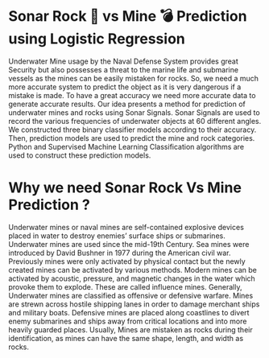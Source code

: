 # Sonar Rock 🥌 vs Mine 💣 Prediction using Logistic Regression

Underwater Mine usage by the Naval Defense System provides great Security but also possesses a threat to
the marine life and submarine vessels as the mines can be easily mistaken for rocks. So, we need a much
more accurate system to predict the object as it is very dangerous if a mistake is made. To have a great
accuracy we need more accurate data to generate accurate results. Our idea presents a method for
prediction of underwater mines and rocks using Sonar Signals. Sonar Signals are used to record the various
frequencies of underwater objects at 60 different angles. We constructed three binary classifier models
according to their accuracy. Then, prediction models are used to predict the mine and rock categories.
Python and Supervised Machine Learning Classification algorithms are used to construct these prediction
models.

# Why we need Sonar Rock Vs Mine Prediction ? 

Underwater mines or naval mines are self-contained explosive devices placed in water to destroy enemies’
surface ships or submarines. Underwater mines are used since the mid-19th Century. Sea mines were
introduced by David Bushner in 1977 during the American civil war. Previously mines were only activated by
physical contact but the newly created mines can be activated by various methods. Modern mines can be
activated by acoustic, pressure, and magnetic changes in the water which provoke them to explode. These
are called influence mines. Generally, Underwater mines are classified as offensive or defensive warfare.
Mines are strewn across hostile shipping lanes in order to damage merchant ships and military boats.
Defensive mines are placed along coastlines to divert enemy submarines and ships away from critical
locations and into more heavily guarded places. Usually, Mines are mistaken as rocks during their
identification, as mines can have the same shape, length, and width as rocks.
